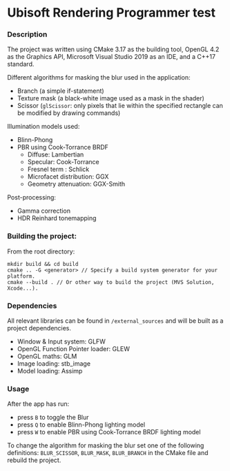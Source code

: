 # Ubisoft Rendering Programmer test

### Description
The project was written using CMake 3.17 as the building tool, OpenGL 4.2 as the Graphics API, Microsoft Visual Studio 2019 as an IDE, and a C++17 standard.

Different algorithms for masking the blur used in the application:
* Branch (a simple if-statement)
* Texture mask (a black-white image used as a mask in the shader)
* Scissor (`glScissor`: only pixels that lie within the specified rectangle can be modified by drawing commands)

Illumination models used:
* Blinn-Phong
* PBR using Cook-Torrance BRDF
    * Diffuse: Lambertian
    * Specular: Cook-Torrance 
    * Fresnel term : Schlick
    * Microfacet distribution: GGX
    * Geometry attenuation: GGX-Smith

Post-processing:
* Gamma correction
* HDR Reinhard tonemapping

### Building the project:
From the root directory:

```
mkdir build && cd build
cmake .. -G <generator> // Specify a build system generator for your platform.
cmake --build . // Or other way to build the project (MVS Solution, Xcode...).
```

### Dependencies
All relevant libraries can be found in `/external_sources` and will be built as a project dependencies.
* Window & Input system: GLFW
* OpenGL Function Pointer loader: GLEW
* OpenGL maths: GLM
* Image loading: stb_image
* Model loading: Assimp

### Usage
After the app has run:

* press `B` to toggle the Blur
* press `Q` to enable Blinn-Phong lighting model
* press `W` to enable PBR using Cook-Torrance BRDF lighting model

To change the algorithm for masking the blur set one of the following definitions: `BLUR_SCISSOR`, `BLUR_MASK`, `BLUR_BRANCH` in the CMake file and rebuild the project.
